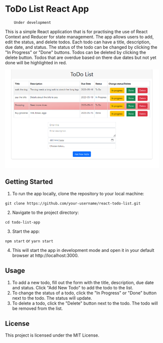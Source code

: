 # ToDo List React App

        Under development

This is a simple React application that is for practising the use of React Context and Reducer for state management.
The app allows users to add, edit the status, and delete todos. Each todo can have a title, description, due date, and status. The status of the todo can be changed by clicking the "In Progress" or "Done" buttons. Todos can be deleted by clicking the delete button. Todos that are overdue based on there due dates but not yet done will be highlighted in red.

![Todo List React App](./public/Todo_list.png)

## Getting Started

1. To run the app locally, clone the repository to your local machine:

```git clone https://github.com/your-username/react-todo-list.git```  

2. Navigate to the project directory:

```cd todo-list-app```  

3. Start the app:

```npm start``` or ```yarn start```  

4. This will start the app in development mode and open it in your default browser at http://localhost:3000.

## Usage

1. To add a new todo, fill out the form with the title, description, due date and status. Click "Add New Todo" to add the todo to the list.
2. To change the status of a todo, click the "In Progress" or "Done" button next to the todo. The status will update.
3. To delete a todo, click the "Delete" button next to the todo. The todo will be removed from the list.

## License

This project is licensed under the MIT License.
